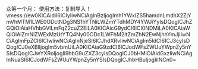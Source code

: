 众筹一个月：
使用方法：复制导入！
vmess://ew0KICAidiI6ICIyIiwNCiAgInBzIjogImh1YWxlZS5hamdnLmdhX2ZjYmVhMTM1LWE0ODctNDg3NS1hYTNiLWZmYTdhMDY4YWJiYyIsDQogICJhZGQiOiAiaHVhbGVlLmFqZ2cuZ2EiLA0KICAicG9ydCI6ICI0NDMiLA0KICAiaWQiOiAiZmNiZWExMzUtYTQ4Ny00ODc1LWFhM2ItZmZhN2EwNjhhYmJjIiwNCiAgImFpZCI6ICIwIiwNCiAgInNjeSI6ICJhdXRvIiwNCiAgIm5ldCI6ICJ3cyIsDQogICJ0eXBlIjogIm5vbmUiLA0KICAiaG9zdCI6ICJodWFsZWUuYWpnZy5nYSIsDQogICJwYXRoIjogIi9hbG9uZXZ3cyIsDQogICJ0bHMiOiAidGxzIiwNCiAgInNuaSI6ICJodWFsZWUuYWpnZy5nYSIsDQogICJhbHBuIjogIiINCn0=
